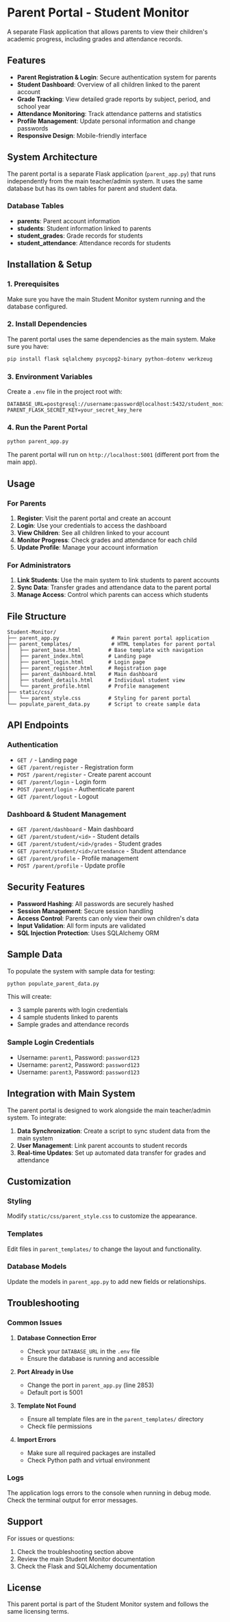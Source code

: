 # Parent Portal - Student Monitor

A separate Flask application that allows parents to view their children's academic progress, including grades and attendance records.

## Features

- **Parent Registration & Login**: Secure authentication system for parents
- **Student Dashboard**: Overview of all children linked to the parent account
- **Grade Tracking**: View detailed grade reports by subject, period, and school year
- **Attendance Monitoring**: Track attendance patterns and statistics
- **Profile Management**: Update personal information and change passwords
- **Responsive Design**: Mobile-friendly interface

## System Architecture

The parent portal is a separate Flask application (`parent_app.py`) that runs independently from the main teacher/admin system. It uses the same database but has its own tables for parent and student data.

### Database Tables

- **parents**: Parent account information
- **students**: Student information linked to parents
- **student_grades**: Grade records for students
- **student_attendance**: Attendance records for students

## Installation & Setup

### 1. Prerequisites

Make sure you have the main Student Monitor system running and the database configured.

### 2. Install Dependencies

The parent portal uses the same dependencies as the main system. Make sure you have:

```bash
pip install flask sqlalchemy psycopg2-binary python-dotenv werkzeug
```

### 3. Environment Variables

Create a `.env` file in the project root with:

```env
DATABASE_URL=postgresql://username:password@localhost:5432/student_monitor
PARENT_FLASK_SECRET_KEY=your_secret_key_here
```

### 4. Run the Parent Portal

```bash
python parent_app.py
```

The parent portal will run on `http://localhost:5001` (different port from the main app).

## Usage

### For Parents

1. **Register**: Visit the parent portal and create an account
2. **Login**: Use your credentials to access the dashboard
3. **View Children**: See all children linked to your account
4. **Monitor Progress**: Check grades and attendance for each child
5. **Update Profile**: Manage your account information

### For Administrators

1. **Link Students**: Use the main system to link students to parent accounts
2. **Sync Data**: Transfer grades and attendance data to the parent portal
3. **Manage Access**: Control which parents can access which students

## File Structure

```
Student-Monitor/
├── parent_app.py                 # Main parent portal application
├── parent_templates/             # HTML templates for parent portal
│   ├── parent_base.html         # Base template with navigation
│   ├── parent_index.html        # Landing page
│   ├── parent_login.html        # Login page
│   ├── parent_register.html     # Registration page
│   ├── parent_dashboard.html    # Main dashboard
│   ├── student_details.html     # Individual student view
│   └── parent_profile.html      # Profile management
├── static/css/
│   └── parent_style.css         # Styling for parent portal
└── populate_parent_data.py      # Script to create sample data
```

## API Endpoints

### Authentication
- `GET /` - Landing page
- `GET /parent/register` - Registration form
- `POST /parent/register` - Create parent account
- `GET /parent/login` - Login form
- `POST /parent/login` - Authenticate parent
- `GET /parent/logout` - Logout

### Dashboard & Student Management
- `GET /parent/dashboard` - Main dashboard
- `GET /parent/student/<id>` - Student details
- `GET /parent/student/<id>/grades` - Student grades
- `GET /parent/student/<id>/attendance` - Student attendance
- `GET /parent/profile` - Profile management
- `POST /parent/profile` - Update profile

## Security Features

- **Password Hashing**: All passwords are securely hashed
- **Session Management**: Secure session handling
- **Access Control**: Parents can only view their own children's data
- **Input Validation**: All form inputs are validated
- **SQL Injection Protection**: Uses SQLAlchemy ORM

## Sample Data

To populate the system with sample data for testing:

```bash
python populate_parent_data.py
```

This will create:
- 3 sample parents with login credentials
- 4 sample students linked to parents
- Sample grades and attendance records

### Sample Login Credentials

- Username: `parent1`, Password: `password123`
- Username: `parent2`, Password: `password123`
- Username: `parent3`, Password: `password123`

## Integration with Main System

The parent portal is designed to work alongside the main teacher/admin system. To integrate:

1. **Data Synchronization**: Create a script to sync student data from the main system
2. **User Management**: Link parent accounts to student records
3. **Real-time Updates**: Set up automated data transfer for grades and attendance

## Customization

### Styling
Modify `static/css/parent_style.css` to customize the appearance.

### Templates
Edit files in `parent_templates/` to change the layout and functionality.

### Database Models
Update the models in `parent_app.py` to add new fields or relationships.

## Troubleshooting

### Common Issues

1. **Database Connection Error**
   - Check your `DATABASE_URL` in the `.env` file
   - Ensure the database is running and accessible

2. **Port Already in Use**
   - Change the port in `parent_app.py` (line 2853)
   - Default port is 5001

3. **Template Not Found**
   - Ensure all template files are in the `parent_templates/` directory
   - Check file permissions

4. **Import Errors**
   - Make sure all required packages are installed
   - Check Python path and virtual environment

### Logs

The application logs errors to the console when running in debug mode. Check the terminal output for error messages.

## Support

For issues or questions:
1. Check the troubleshooting section above
2. Review the main Student Monitor documentation
3. Check the Flask and SQLAlchemy documentation

## License

This parent portal is part of the Student Monitor system and follows the same licensing terms. 